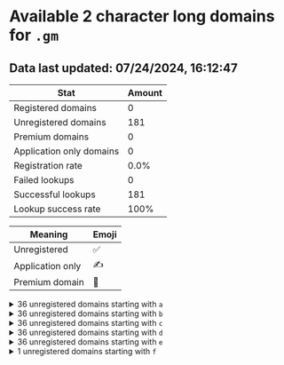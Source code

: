 # Available 2 character long domains for `.gm`

## Data last updated: 07/24/2024, 16:12:47

|Stat|Amount|
|--|--|
|Registered domains|0|
|Unregistered domains|181|
|Premium domains|0|
|Application only domains|0|
|Registration rate|0.0%|
|Failed lookups|0|
|Successful lookups|181|
|Lookup success rate|100%|


|Meaning|Emoji|
|--|--|
|Unregistered|:white_check_mark:|
|Application only|:writing_hand:|
|Premium domain|:gem:|

<details>
<summary>36 unregistered domains starting with <bold><code>a</code></bold></summary>

|Type|Domain|
|--|--|
|:white_check_mark:|`a0.gm`|
|:white_check_mark:|`a1.gm`|
|:white_check_mark:|`a2.gm`|
|:white_check_mark:|`a3.gm`|
|:white_check_mark:|`a4.gm`|
|:white_check_mark:|`a5.gm`|
|:white_check_mark:|`a6.gm`|
|:white_check_mark:|`a7.gm`|
|:white_check_mark:|`a8.gm`|
|:white_check_mark:|`a9.gm`|
|:white_check_mark:|`aa.gm`|
|:white_check_mark:|`ab.gm`|
|:white_check_mark:|`ac.gm`|
|:white_check_mark:|`ad.gm`|
|:white_check_mark:|`ae.gm`|
|:white_check_mark:|`af.gm`|
|:white_check_mark:|`ag.gm`|
|:white_check_mark:|`ah.gm`|
|:white_check_mark:|`ai.gm`|
|:white_check_mark:|`aj.gm`|
|:white_check_mark:|`ak.gm`|
|:white_check_mark:|`al.gm`|
|:white_check_mark:|`am.gm`|
|:white_check_mark:|`an.gm`|
|:white_check_mark:|`ao.gm`|
|:white_check_mark:|`ap.gm`|
|:white_check_mark:|`aq.gm`|
|:white_check_mark:|`ar.gm`|
|:white_check_mark:|`as.gm`|
|:white_check_mark:|`at.gm`|
|:white_check_mark:|`au.gm`|
|:white_check_mark:|`av.gm`|
|:white_check_mark:|`aw.gm`|
|:white_check_mark:|`ax.gm`|
|:white_check_mark:|`ay.gm`|
|:white_check_mark:|`az.gm`|
</details>
<details>
<summary>36 unregistered domains starting with <bold><code>b</code></bold></summary>

|Type|Domain|
|--|--|
|:white_check_mark:|`b0.gm`|
|:white_check_mark:|`b1.gm`|
|:white_check_mark:|`b2.gm`|
|:white_check_mark:|`b3.gm`|
|:white_check_mark:|`b4.gm`|
|:white_check_mark:|`b5.gm`|
|:white_check_mark:|`b6.gm`|
|:white_check_mark:|`b7.gm`|
|:white_check_mark:|`b8.gm`|
|:white_check_mark:|`b9.gm`|
|:white_check_mark:|`ba.gm`|
|:white_check_mark:|`bb.gm`|
|:white_check_mark:|`bc.gm`|
|:white_check_mark:|`bd.gm`|
|:white_check_mark:|`be.gm`|
|:white_check_mark:|`bf.gm`|
|:white_check_mark:|`bg.gm`|
|:white_check_mark:|`bh.gm`|
|:white_check_mark:|`bi.gm`|
|:white_check_mark:|`bj.gm`|
|:white_check_mark:|`bk.gm`|
|:white_check_mark:|`bl.gm`|
|:white_check_mark:|`bm.gm`|
|:white_check_mark:|`bn.gm`|
|:white_check_mark:|`bo.gm`|
|:white_check_mark:|`bp.gm`|
|:white_check_mark:|`bq.gm`|
|:white_check_mark:|`br.gm`|
|:white_check_mark:|`bs.gm`|
|:white_check_mark:|`bt.gm`|
|:white_check_mark:|`bu.gm`|
|:white_check_mark:|`bv.gm`|
|:white_check_mark:|`bw.gm`|
|:white_check_mark:|`bx.gm`|
|:white_check_mark:|`by.gm`|
|:white_check_mark:|`bz.gm`|
</details>
<details>
<summary>36 unregistered domains starting with <bold><code>c</code></bold></summary>

|Type|Domain|
|--|--|
|:white_check_mark:|`c0.gm`|
|:white_check_mark:|`c1.gm`|
|:white_check_mark:|`c2.gm`|
|:white_check_mark:|`c3.gm`|
|:white_check_mark:|`c4.gm`|
|:white_check_mark:|`c5.gm`|
|:white_check_mark:|`c6.gm`|
|:white_check_mark:|`c7.gm`|
|:white_check_mark:|`c8.gm`|
|:white_check_mark:|`c9.gm`|
|:white_check_mark:|`ca.gm`|
|:white_check_mark:|`cb.gm`|
|:white_check_mark:|`cc.gm`|
|:white_check_mark:|`cd.gm`|
|:white_check_mark:|`ce.gm`|
|:white_check_mark:|`cf.gm`|
|:white_check_mark:|`cg.gm`|
|:white_check_mark:|`ch.gm`|
|:white_check_mark:|`ci.gm`|
|:white_check_mark:|`cj.gm`|
|:white_check_mark:|`ck.gm`|
|:white_check_mark:|`cl.gm`|
|:white_check_mark:|`cm.gm`|
|:white_check_mark:|`cn.gm`|
|:white_check_mark:|`co.gm`|
|:white_check_mark:|`cp.gm`|
|:white_check_mark:|`cq.gm`|
|:white_check_mark:|`cr.gm`|
|:white_check_mark:|`cs.gm`|
|:white_check_mark:|`ct.gm`|
|:white_check_mark:|`cu.gm`|
|:white_check_mark:|`cv.gm`|
|:white_check_mark:|`cw.gm`|
|:white_check_mark:|`cx.gm`|
|:white_check_mark:|`cy.gm`|
|:white_check_mark:|`cz.gm`|
</details>
<details>
<summary>36 unregistered domains starting with <bold><code>d</code></bold></summary>

|Type|Domain|
|--|--|
|:white_check_mark:|`d0.gm`|
|:white_check_mark:|`d1.gm`|
|:white_check_mark:|`d2.gm`|
|:white_check_mark:|`d3.gm`|
|:white_check_mark:|`d4.gm`|
|:white_check_mark:|`d5.gm`|
|:white_check_mark:|`d6.gm`|
|:white_check_mark:|`d7.gm`|
|:white_check_mark:|`d8.gm`|
|:white_check_mark:|`d9.gm`|
|:white_check_mark:|`da.gm`|
|:white_check_mark:|`db.gm`|
|:white_check_mark:|`dc.gm`|
|:white_check_mark:|`dd.gm`|
|:white_check_mark:|`de.gm`|
|:white_check_mark:|`df.gm`|
|:white_check_mark:|`dg.gm`|
|:white_check_mark:|`dh.gm`|
|:white_check_mark:|`di.gm`|
|:white_check_mark:|`dj.gm`|
|:white_check_mark:|`dk.gm`|
|:white_check_mark:|`dl.gm`|
|:white_check_mark:|`dm.gm`|
|:white_check_mark:|`dn.gm`|
|:white_check_mark:|`do.gm`|
|:white_check_mark:|`dp.gm`|
|:white_check_mark:|`dq.gm`|
|:white_check_mark:|`dr.gm`|
|:white_check_mark:|`ds.gm`|
|:white_check_mark:|`dt.gm`|
|:white_check_mark:|`du.gm`|
|:white_check_mark:|`dv.gm`|
|:white_check_mark:|`dw.gm`|
|:white_check_mark:|`dx.gm`|
|:white_check_mark:|`dy.gm`|
|:white_check_mark:|`dz.gm`|
</details>
<details>
<summary>36 unregistered domains starting with <bold><code>e</code></bold></summary>

|Type|Domain|
|--|--|
|:white_check_mark:|`e0.gm`|
|:white_check_mark:|`e1.gm`|
|:white_check_mark:|`e2.gm`|
|:white_check_mark:|`e3.gm`|
|:white_check_mark:|`e4.gm`|
|:white_check_mark:|`e5.gm`|
|:white_check_mark:|`e6.gm`|
|:white_check_mark:|`e7.gm`|
|:white_check_mark:|`e8.gm`|
|:white_check_mark:|`e9.gm`|
|:white_check_mark:|`ea.gm`|
|:white_check_mark:|`eb.gm`|
|:white_check_mark:|`ec.gm`|
|:white_check_mark:|`ed.gm`|
|:white_check_mark:|`ee.gm`|
|:white_check_mark:|`ef.gm`|
|:white_check_mark:|`eg.gm`|
|:white_check_mark:|`eh.gm`|
|:white_check_mark:|`ei.gm`|
|:white_check_mark:|`ej.gm`|
|:white_check_mark:|`ek.gm`|
|:white_check_mark:|`el.gm`|
|:white_check_mark:|`em.gm`|
|:white_check_mark:|`en.gm`|
|:white_check_mark:|`eo.gm`|
|:white_check_mark:|`ep.gm`|
|:white_check_mark:|`eq.gm`|
|:white_check_mark:|`er.gm`|
|:white_check_mark:|`es.gm`|
|:white_check_mark:|`et.gm`|
|:white_check_mark:|`eu.gm`|
|:white_check_mark:|`ev.gm`|
|:white_check_mark:|`ew.gm`|
|:white_check_mark:|`ex.gm`|
|:white_check_mark:|`ey.gm`|
|:white_check_mark:|`ez.gm`|
</details>
<details>
<summary>1 unregistered domains starting with <bold><code>f</code></bold></summary>

|Type|Domain|
|--|--|
|:white_check_mark:|`fa.gm`|
</details>